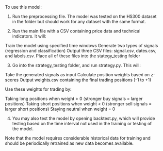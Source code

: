 To use this model:

1. Run the preprocessing file. The model was tested on the HS300 dataset in the folder but should work for any dataset with the same format.

2. Run the main file with a CSV containing price data and technical indicators. It will:

Train the model using specified time windows
Generate two types of signals (regression and classification)
Output three CSV files: signal.csv, dates.csv, and labels.csv.
Place all of these files into the stategy_testing folder

3. Go into the strategy_testing folder, and run strategy.py. This will:

Take the generated signals as input
Calculate position weights based on z-scores
Output weights.csv containing the final trading positions (-1 to +1)

Use these weights for trading by:

Taking long positions when weight > 0 (stronger buy signals = larger positions)
Taking short positions when weight < 0 (stronger sell signals = larger short positions)
Staying neutral when weight = 0

4. You may also test the model by opening backtest.py, which will provide testing based on the time interval not used in the training or testing of the model.



Note that the model requires considerable historical data for training and should be periodically retrained as new data becomes available.
